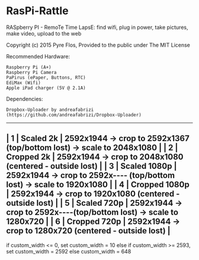 # RasPi-Rattle
RASpberry PI - RemoTe Time LapsE: find wifi, plug in power, take pictures, make video, upload to the web

Copyright (c) 2015 Pyre Flos, Provided to the public under The MIT License

Recommended Hardware:

    Raspberry Pi (A+)
    Raspberry Pi Camera
    PaPirus (ePaper, Buttons, RTC)
    EdiMax (Wifi)
    Apple iPad charger (5V @ 2.1A)

Dependencies:

    Dropbox-Uploader by andreafabrizi  (https://github.com/andreafabrizi/Dropbox-Uploader)

---------------------------------------------------------------------------------------------
| 1 | Scaled 2k | 2592x1944 -> crop to 2592x1367 (top/bottom lost) -> scale to 2048x1080 |
| 2 | Cropped 2k | 2592x1944 -> crop to 2048x1080 (centered - outside lost) |
| 3 | Scaled 1080p | 2592x1944 -> crop to 2592x---- (top/bottom lost) -> scale to 1920x1080 |
| 4 | Cropped 1080p | 2592x1944 -> crop to 1920x1080 (centered - outside lost) |
| 5 | Scaled 720p | 2592x1944 -> crop to 2592x----(top/bottom lost) -> scale to 1280x720 |
| 6 | Cropped 720p | 2592x1944 -> crop to 1280x720 (centered - outside lost) |
---------------------------------------------------------------------------------

if custom_width <= 0, set custom_width = 10
else if custom_width >= 2593, set custom_width = 2592
else custom_width = 648
